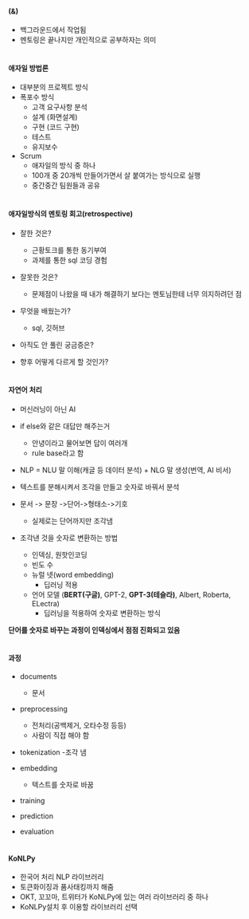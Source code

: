 #### (&)
- 백그라운드에서 작업됨
- 멘토링은 끝나지만 개인적으로 공부하자는 의미 <br><br>

#### 애자일 방법론
- 대부분의 프로젝트 방식
- 폭포수 방식
  - 고객 요구사항 분석 
  - 설계 (화면설계)
  - 구현 (코드 구현)
  -  테스트
  - 유지보수
- Scrum 
  - 애자일의 방식 중 하나
  - 100개 중 20개씩 만들어가면서 살 붙여가는 방식으로 실행
  - 중간중간 팀원들과 공유<br><br>

#### 애자일방식의 멘토링 회고(retrospective)
- 잘한 것은?
    - 근황토크를 통한 동기부여
    - 과제를 통한 sql 코딩 경험
- 잘못한 것은?
     - 문제점이 나왔을 때 내가 해결하기 보다는 멘토님한테 너무 의지하려던 점
- 무엇을 배웠는가?
     - sql, 깃허브

- 아직도 안 풀린 궁금증은?
    
- 향후 어떻게 다르게 할 것인가?<br><br>



#### 자연어 처리
- 머신러닝이 아닌 AI
- if else와 같은 대답만 해주는거
   - 안녕이라고 물어보면 답이 여러개
   - rule base라고 함

- NLP = NLU 말 이해(캐글 등 데이터 분석) + NLG 말 생성(번역, AI 비서)

- 텍스트를 분해시켜서 조각을 만들고 숫자로 바꿔서 분석
- 문서 -> 문장 ->단어->형태소->기호
    - 실제로는 단어까지만 조각냄

- 조각낸 것을 숫자로 변환하는 방법
  - 인덱싱, 원핫인코딩
  - 빈도 수
  - 뉴럴 넷(word embedding)
     - 딥러닝 적용
  - 언어 모델 (**BERT(구글)**, GPT-2, **GPT-3(테슬라)**, Albert, Roberta, ELectra)
     - 딥러닝을 적용하여 숫자로 변환하는 방식

**단어를 숫자로 바꾸는 과정이 인덱싱에서 점점 진화되고 있음**<br><br>



#### 과정
- documents
  - 문서
- preprocessing 
   - 전처리(공백제거, 오타수정 등등)
   - 사람이 직접 해야 함

- tokenization
   -조각 냄

- embedding 
   - 텍스트를 숫자로 바꿈
- training
- prediction
- evaluation<br><br>


#### KoNLPy
- 한국어 처리 NLP 라이브러리
- 토큰화이징과 품사태킹까지 해줌
- OKT, 꼬꼬마, 트위터가 KoNLPy에 있는 여러 라이브러리 중 하나
- KoNLPy설치 후 이용할 라이브러리 선택


